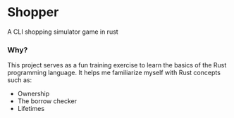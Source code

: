 # Shopper
A CLI shopping simulator game in rust

### Why?
This project serves as a fun training exercise to learn the basics of the Rust programming language. It helps me familiarize myself with Rust concepts such as:
* Ownership
* The borrow checker
* Lifetimes
